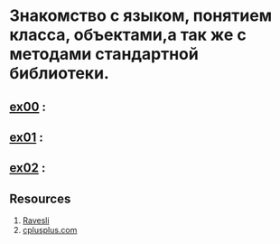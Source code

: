 #  Знакомство с языком, понятием класса, объектами,а так же с методами стандартной библиотеки.

## [ex00](https://github.com/odgigodji/CPP/tree/master/CPP00/ex00) :

## [ex01](https://github.com/odgigodji/CPP/tree/master/CPP00/ex01) :

## [ex02](https://github.com/odgigodji/CPP/tree/master/CPP00/ex02) :

## Resources
1. [Ravesli](https://ravesli.com/uroki-cpp/)
2. [cplusplus.com](https://www.cplusplus.com/)
